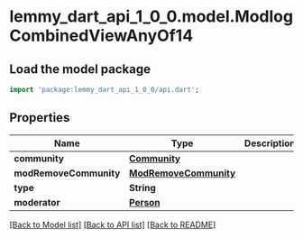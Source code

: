 # lemmy_dart_api_1_0_0.model.ModlogCombinedViewAnyOf14

## Load the model package
```dart
import 'package:lemmy_dart_api_1_0_0/api.dart';
```

## Properties
Name | Type | Description | Notes
------------ | ------------- | ------------- | -------------
**community** | [**Community**](Community.md) |  | 
**modRemoveCommunity** | [**ModRemoveCommunity**](ModRemoveCommunity.md) |  | 
**type** | **String** |  | 
**moderator** | [**Person**](Person.md) |  | [optional] 

[[Back to Model list]](../README.md#documentation-for-models) [[Back to API list]](../README.md#documentation-for-api-endpoints) [[Back to README]](../README.md)


